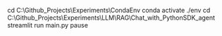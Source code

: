 
cd C:\Github_Projects\Experiments\CondaEnv
conda activate ./env
cd C:\Github_Projects\Experiments\LLM\RAG\Chat_with_PythonSDK_agent
streamlit run main.py
pause


